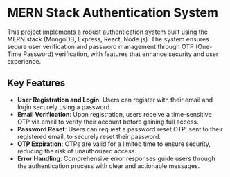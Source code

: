 # MERN Stack Authentication System

This project implements a robust authentication system built using the MERN stack (MongoDB, Express, React, Node.js). The system ensures secure user verification and password management through OTP (One-Time Password) verification, with features that enhance security and user experience.

## Key Features

- **User Registration and Login**: Users can register with their email and login securely using a password.
- **Email Verification**: Upon registration, users receive a time-sensitive OTP via email to verify their account before gaining full access.
- **Password Reset**: Users can request a password reset OTP, sent to their registered email, to securely reset their password.
- **OTP Expiration**: OTPs are valid for a limited time to ensure security, reducing the risk of unauthorized access.
- **Error Handling**: Comprehensive error responses guide users through the authentication process with clear and actionable messages.
